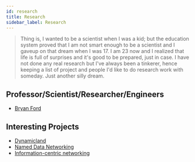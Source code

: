 ```yaml
---
id: research
title: Research
sidebar_label: Research
---
```


> Thing is, I wanted to be a scientist when I was a kid; but the education system proved that I am not smart enough to be a scientist and I gaveup on that dream when I was 17. I am 23 now and I realized that life is full of surprises and it's good to be prepared, just in case. I have not done any real research but I've always been a tinkerer, hence keeping a list of project and people I'd like to do research work with someday. Just another silly dream.

## Professor/Scientist/Researcher/Engineers

- [Bryan Ford](https://bford.info/)

## Interesting Projects

- [Dynamicland](https://dynamicland.org/)
- [Named Data Networking](https://en.wikipedia.org/wiki/Named_data_networking)
- [Information-centric networking](https://en.wikipedia.org/wiki/Information-centric_networking)
